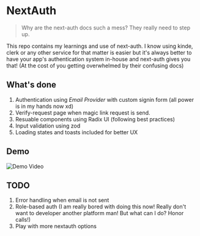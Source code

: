 # NextAuth

> Why are the next-auth docs such a mess? They really need to step up.

This repo contains my learnings and use of next-auth. I know using kinde, clerk or any other service for that matter is easier but it's always better to have your app's authentication system in-house and next-auth gives you that! (At the cost of you getting overwhelmed by their confusing docs)

## What's done

1. Authentication using _Email Provider_ with custom signin form (all power is in my hands now xd)
2. Verify-request page when magic link request is send.
3. Resuable components using Radix UI (following best practices)
4. Input validation using zod
5. Loading states and toasts included for better UX

## Demo

![Demo Video](https://github.com/MahendraDani/next-auth/assets/116940083/891d5080-ef33-497f-be19-00b6b4515687)

## TODO

1. Error handling when email is not sent
2. Role-based auth (I am really bored with doing this now! Really don't want to developer another platform man! But what can I do? Honor calls!)
3. Play with more nextauth options
